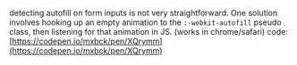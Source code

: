 detecting autofill on form inputs is not very straightforward. One solution involves hooking up an empty animation to the `:-webkit-autofill` pseudo class, then listening for that animation in JS. (works in chrome/safari) code: [https://codepen.io/mxbck/pen/XQrymm](https://codepen.io/mxbck/pen/XQrymm)